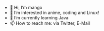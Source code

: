 - 👋 Hi, I’m mango
- 👀 I’m interested in anime, coding and Linux!
- 🌱 I’m currently learning Java
- 📫 How to reach me: via Twitter, E-Mail
